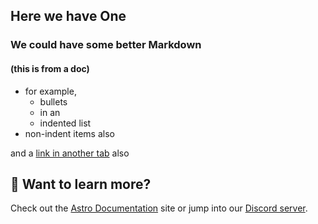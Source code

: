 ## Here we have One

### We could have some better Markdown
#### (this is from a doc)

- for example,
  - bullets
  - in an 
  - indented list
- non-indent items also

<p>and a <a href="https://narrationsd.com" 
   target="_blank">link in another tab</a> also</p>

## 👀 Want to learn more?

Check out the [Astro Documentation](https://github.com/withastro/astro) site or jump into our [Discord server](https://astro.build/chat).
